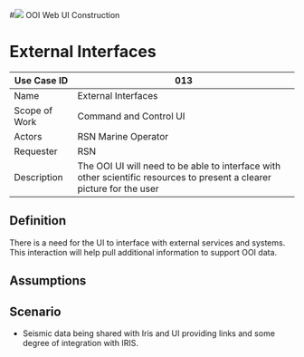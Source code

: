 #![](http://www.rpsgroup.com/images/2012-specific/RPSlogo.aspx) OOI Web UI Construction 
# External Interfaces

| Use Case ID | 013 |
| --- | --- |
| Name | External Interfaces                    |
| Scope of Work | Command and Control UI |
| Actors | RSN Marine Operator                    |
| Requester | RSN |
| Description | The OOI UI will need to be able to interface with other scientific resources to present a clearer picture for the user  |

## Definition
There is a need for the UI to interface with external services and systems.  This interaction will help pull additional information to support OOI data.

## Assumptions

## Scenario

- Seismic data being shared with Iris and UI providing links and some degree of integration with IRIS.
